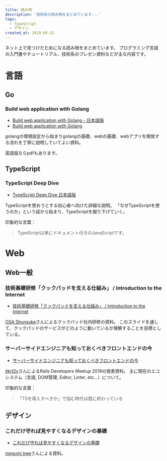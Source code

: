 ```yaml
---
title: 読み物
description: '技術系の読み物をまとめています...'
tags:
  - TypeScript
  - デザイン
created_at: 2019-04-22
---
```


ネット上で見つけたためになる読み物をまとめています。
プログラミング言語の入門書やチュートリアル、技術系のプレゼン資料などが主な内容です。


# 言語

## Go
### Build web application with Golang
- [Build web application with Golang - 日本語版](https://astaxie.gitbooks.io/build-web-application-with-golang/ja/)
- [Build web application with Golang](https://www.programmer-books.com/wp-content/uploads/2018/08/build-web-application-with-golang-en.pdf)

golangの環境設定から始まりgolangの基礎、webの基礎、webアプリを開発する流れを丁寧に説明していてよい資料。

英語版ならpdfもあります。


## TypeScript
### TypeScript Deep Dive

- [TypeScript Deep Dive 日本語版](https://typescript-jp.gitbook.io/deep-dive/)

TypeScriptを使おうとする初心者へ向けた詳細な説明。
「なぜTypeScriptを使うのか」という話から始まり、TypeScriptを掘り下げていく。

印象的な言葉：

> TypeScriptは単にドキュメント付きのJavaScriptです。


# Web
## Web一般
### 技術基礎研修「クックパッドを支える仕組み」 / Introduction to the Internet

- [技術基礎研修「クックパッドを支える仕組み」 / Introduction to the Internet](https://speakerdeck.com/osa/introduction-to-the-internet)

[OSA Shunsuke](https://speakerdeck.com/osa)さんによるクックパッド社内研修の資料。
このスライドを通して、クックパッドのサービスがどのように動いているか理解することを目標としている。



### サーバーサイドエンジニアも知っておくべきフロントエンドの今

- [サーバーサイドエンジニアも知っておくべきフロントエンドの今](https://speakerdeck.com/itkrt2y/sabasaidoenziniamozhi-tuteokubekihurontoendofalsejin)

[itkrt2y](https://speakerdeck.com/itkrt2y)さんによるRails Developers Meetup 2019の発表資料。
主に現在のエコシステム（言語, DOM管理, Editor, Linter, etc...）について。

印象的な言葉：

> 「TSを導入すべきか」で悩む時代は既に終わっている



## デザイン
### これだけ守れば見やすくなるデザインの基礎

- [これだけ守れば見やすくなるデザインの基礎](https://speakerdeck.com/kinakobooster/koredakeshou-rebajian-yasukunarudezainfalseji-chu)

[megumi tree](https://speakerdeck.com/kinakobooster)さんによる資料。

